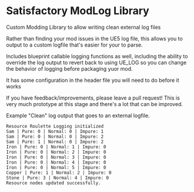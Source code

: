 # Satisfactory ModLog Library
Custom Modding Library to allow writing clean external log files

Rather than finding your mod issues in the UE5 log file, this allows you to output to a custom logfile that's easier for your to parse.

Includes blueprint callable logging functions as well, including the ability to override the log output to revert back to using UE_LOG so you can change the behavior of logging before packaging yuor mod.

It has some configuration in the header file you will need to do before it works

If you have feedback/improvements, please leave a pull request! This is very much prototype at this stage and there's a lot that can be improved.

Example "Clean" log output that goes to an external logfile.
```
Resource Roulette Logging initialized
Sam | Pure: 0 | Normal: 0 | Impure: 1
Sam | Pure: 0 | Normal: 0 | Impure: 2
Sam | Pure: 1 | Normal: 0 | Impure: 2
Iron | Pure: 0 | Normal: 1 | Impure: 0
Iron | Pure: 0 | Normal: 2 | Impure: 0
Iron | Pure: 0 | Normal: 3 | Impure: 0
Iron | Pure: 0 | Normal: 4 | Impure: 0
Iron | Pure: 0 | Normal: 5 | Impure: 0
Copper | Pure: 1 | Normal: 2 | Impure: 0
Stone | Pure: 3 | Normal: 4 | Impure: 0
Resource nodes updated successfully.
```
